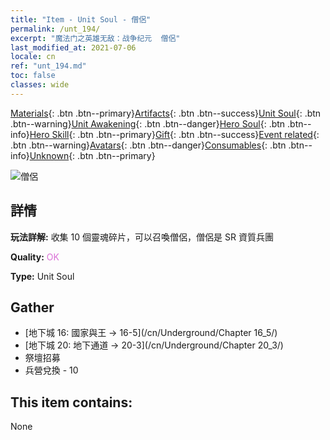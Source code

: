 ```yaml
---
title: "Item - Unit Soul - 僧侶"
permalink: /unt_194/
excerpt: "魔法门之英雄无敌：战争纪元  僧侶"
last_modified_at: 2021-07-06
locale: cn
ref: "unt_194.md"
toc: false
classes: wide
---
```

 [Materials](/ItemsCN/){: .btn .btn--primary}[Artifacts](/ItemsCN/Artifacts/){: .btn .btn--success}[Unit Soul](/ItemsCN/UnitSoul/){: .btn .btn--warning}[Unit Awakening](/ItemsCN/UnitAwakening/){: .btn .btn--danger}[Hero Soul](/ItemsCN/HeroSoul/){: .btn .btn--info}[Hero Skill](/ItemsCN/HeroSkill/){: .btn .btn--primary}[Gift](/ItemsCN/Gift/){: .btn .btn--success}[Event related](/ItemsCN/Events/){: .btn .btn--warning}[Avatars](/ItemsCN/Avatars/){: .btn .btn--danger}[Consumables](/ItemsCN/Consumables/){: .btn .btn--info}[Unknown](/ItemsCN/Unknown/){: .btn .btn--primary}

 ![僧侶](/images/u/ti_senglv.jpg)

## 詳情
 **玩法詳解:** 收集 10 個靈魂碎片，可以召喚僧侶，僧侶是 SR 資質兵團

 **Quality:** <span style="color: #DA70D6">OK</span>

 **Type:** Unit Soul

## Gather

*    [地下城 16: 國家與王 -> 16-5](/cn/Underground/Chapter 16_5/) 
*    [地下城 20: 地下通道 -> 20-3](/cn/Underground/Chapter 20_3/) 
*    祭壇招募 
*    兵營兌換 - 10 

## This item contains:

  None

